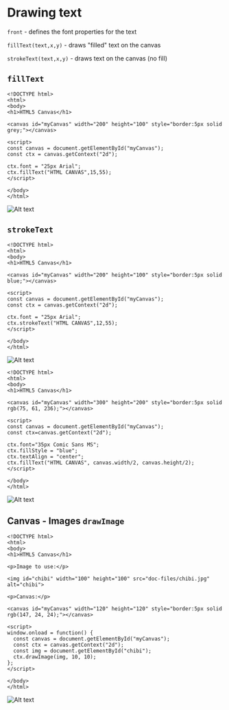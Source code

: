 # Drawing text

`front` - defines the font properties for the text

`fillText(text,x,y)` - draws "filled" text on the canvas

`strokeText(text,x,y)` - draws text on the canvas (no fill)

## `fillText`
```
<!DOCTYPE html>
<html>
<body>
<h1>HTML5 Canvas</h1>

<canvas id="myCanvas" width="200" height="100" style="border:5px solid grey;"></canvas>

<script>
const canvas = document.getElementById("myCanvas");
const ctx = canvas.getContext("2d");

ctx.font = "25px Arial";
ctx.fillText("HTML CANVAS",15,55);
</script>

</body>
</html>
```

![Alt text](doc-files/hct.png)

## `strokeText`
```
<!DOCTYPE html>
<html>
<body>
<h1>HTML5 Canvas</h1>

<canvas id="myCanvas" width="200" height="100" style="border:5px solid blue;"></canvas>

<script>
const canvas = document.getElementById("myCanvas");
const ctx = canvas.getContext("2d");

ctx.font = "25px Arial";
ctx.strokeText("HTML CANVAS",12,55);
</script>

</body>
</html>
```
![Alt text](doc-files/hct1.png)

```
<!DOCTYPE html>
<html>
<body>
<h1>HTML5 Canvas</h1>

<canvas id="myCanvas" width="300" height="200" style="border:5px solid rgb(75, 61, 236);"></canvas>

<script>
const canvas = document.getElementById("myCanvas");
const ctx=canvas.getContext("2d");

ctx.font="35px Comic Sans MS";
ctx.fillStyle = "blue";
ctx.textAlign = "center";
ctx.fillText("HTML CANVAS", canvas.width/2, canvas.height/2);
</script>

</body>
</html>
```
![Alt text](doc-files/hct2.png)

## Canvas - Images `drawImage`

```
<!DOCTYPE html>
<html>
<body>
<h1>HTML5 Canvas</h1>

<p>Image to use:</p>

<img id="chibi" width="100" height="100" src="doc-files/chibi.jpg" alt="chibi">

<p>Canvas:</p>

<canvas id="myCanvas" width="120" height="120" style="border:5px solid rgb(147, 24, 24);"></canvas>

<script>
window.onload = function() {
  const canvas = document.getElementById("myCanvas");
  const ctx = canvas.getContext("2d");
  const img = document.getElementById("chibi");
  ctx.drawImage(img, 10, 10);
};
</script>

</body>
</html>
```
![Alt text](doc-files/hct3.png)





